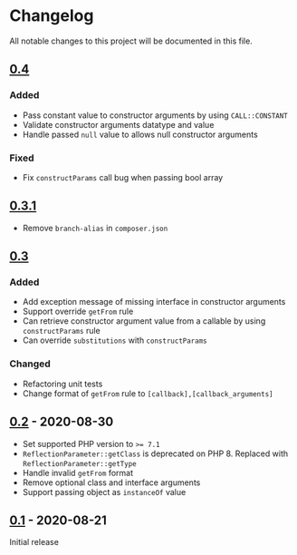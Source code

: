 # Changelog
All notable changes to this project will be documented in this file.

## [0.4]
### Added
  - Pass constant value to constructor arguments by using `CALL::CONSTANT`
  - Validate constructor arguments datatype and value
  - Handle passed `null` value to allows null constructor arguments

### Fixed
  - Fix `constructParams` call bug when passing bool array


## [0.3.1]
  - Remove `branch-alias` in `composer.json`


## [0.3]
### Added
- Add exception message of missing interface in constructor arguments
- Support override `getFrom` rule
- Can retrieve constructor argument value from a callable by using `constructParams` rule
- Can override `substitutions` with `constructParams`

### Changed
  - Refactoring unit tests
  - Change format of `getFrom` rule to `[callback],[callback_arguments]`


## [0.2] - 2020-08-30
  - Set supported PHP version to `>= 7.1`
  - `ReflectionParameter::getClass` is deprecated on PHP 8. Replaced with `ReflectionParameter::getType`
  - Handle invalid `getFrom` format
  - Remove optional class and interface arguments
  - Support passing object as `instanceOf` value


## [0.1] - 2020-08-21
Initial release

[Unreleased]: https://github.com/pattisahusiwa/dicontainer/compare/v0.4...HEAD
[0.4]: https://github.com/pattisahusiwa/dicontainer/releases/tag/v0.4
[0.3.1]: https://github.com/pattisahusiwa/dicontainer/releases/tag/v0.3.1
[0.3]: https://github.com/pattisahusiwa/dicontainer/releases/tag/v0.3
[0.2]: https://github.com/pattisahusiwa/dicontainer/releases/tag/v0.2
[0.1]: https://github.com/pattisahusiwa/dicontainer/releases/tag/v0.1
